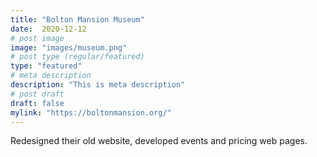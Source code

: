```yaml
---
title: "Bolton Mansion Museum"
date:  2020-12-12
# post image
image: "images/museum.png"
# post type (regular/featured)
type: "featured"
# meta description
description: "This is meta description"
# post draft
draft: false
mylink: "https://boltonmansion.org/"
---
```



Redesigned their old website, developed events and pricing web pages.
